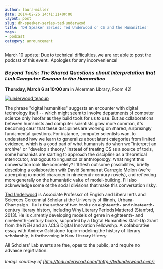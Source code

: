 ```yaml
---
author: laura-miller
date: 2014-02-26 14:41:11+00:00
layout: post
slug: dh-speaker-series-ted-underwood
title: 'DH Speaker Series: Ted Underwood on CS and the Humanities'
tags:
- podcast
category: announcement
---
```




March 10 update: Due to technical difficulties, we are not able to post the podcast of this event.  Apologies for any inconvenience!


### _Beyond Tools: The Shared Questions about Interpretation that Link Computer Science to the Humanities_


**Thursday, March 6 at 10:00 am**
in Alderman Library, Room 421

[![underwood_teacup](http://static.scholarslab.org/wp-content/uploads/2014/02/underwood_teacup.png)](http://static.scholarslab.org/wp-content/uploads/2014/02/underwood_teacup.png)

The phrase "digital humanities" suggests an encounter with digital technology itself -- which might seem to involve departments of computer science only insofar as they build tools for us to use. But as collaborations between humanists and computer scientists grow more common, it's becoming clear that these disciplines are working on shared, surprisingly fundamental questions. For instance, computer scientists want to understand how we learn to generalize about latent categories from limited evidence, which is a good part of what humanists do when we "interpret an archive" or "develop a theory." Instead of treating CS as a source of tools, some humanists are starting to approach the discipline as a theoretical interlocutor, analogous to linguistics or anthropology. What might this conversation look like concretely? I'll flesh out some possibilities, briefly describing a collaboration with David Bamman at Carnegie Mellon (we're attempting to model character in nineteenth-century novels), and reflecting more generally on the humanistic value of model-building. I'll also acknowledge some of the social divisions that make this conversation risky.

[Ted Underwood](http://www.english.illinois.edu/people/tunder) is Associate Professor of English and Liberal Arts and Sciences Centennial Scholar at the University of Illinois, Urbana-Champaign.  He is the author of two books on eighteenth- and nineteenth-century literary history, including Why Literary Periods Mattered (Stanford, 2013). He is currently developing models of genre in eighteenth- and nineteenth-century books, supported by a Digital Humanities Start-Up Grant from the NEH and an ACLS Digital Innovation Fellowship. A collaborative essay with Andrew Goldstone, topic-modeling the history of literary scholarship, is forthcoming in New Literary History.

All Scholars' Lab events are free, open to the public, and require no advance registration.


###### Image courtesy of [http://tedunderwood.com/](http://tedunderwood.com/)



